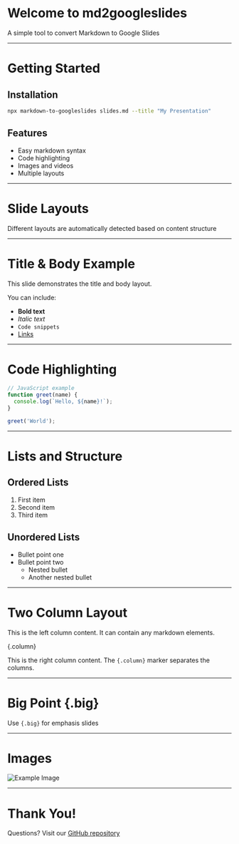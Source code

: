 # Welcome to md2googleslides

A simple tool to convert Markdown to Google Slides

---

# Getting Started

## Installation

```bash
npx markdown-to-googleslides slides.md --title "My Presentation"
```

## Features
- Easy markdown syntax
- Code highlighting
- Images and videos
- Multiple layouts

---

# Slide Layouts

Different layouts are automatically detected based on content structure

---

# Title & Body Example

This slide demonstrates the title and body layout.

You can include:
* **Bold text**
* *Italic text*
* `Code snippets`
* [Links](https://github.com)

---

# Code Highlighting

```javascript
// JavaScript example
function greet(name) {
  console.log(`Hello, ${name}!`);
}

greet('World');
```

---

# Lists and Structure

## Ordered Lists
1. First item
2. Second item
3. Third item

## Unordered Lists
- Bullet point one
- Bullet point two
  - Nested bullet
  - Another nested bullet

---

# Two Column Layout

This is the left column content. It can contain any markdown elements.

{.column}

This is the right column content. The `{.column}` marker separates the columns.

---

# Big Point {.big}

Use `{.big}` for emphasis slides

---

# Images

![Example Image](https://via.placeholder.com/600x400/4285f4/ffffff?text=md2googleslides)

---

# Thank You! 

Questions? Visit our [GitHub repository](https://github.com/googleworkspace/md2googleslides)

<!-- 
Speaker notes: This is a basic example of what md2googleslides can do.
You can add speaker notes using HTML comments like this.
--> 